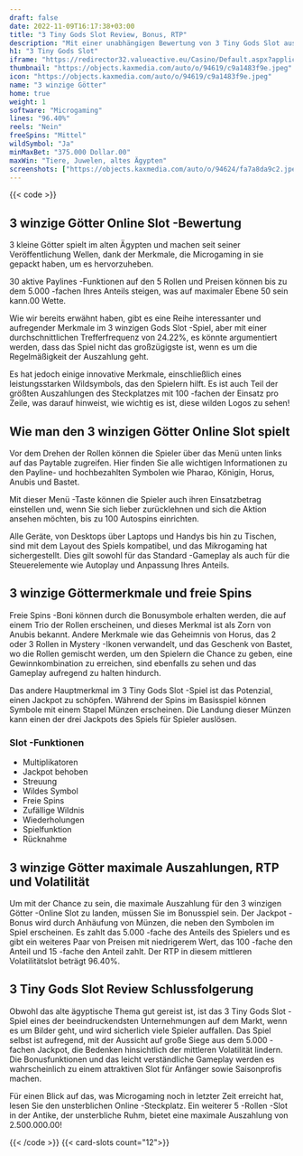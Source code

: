 ```yaml
---
draft: false
date: 2022-11-09T16:17:38+03:00
title: "3 Tiny Gods Slot Review, Bonus, RTP"
description: "Mit einer unabhängigen Bewertung von 3 Tiny Gods Slot aus dem Mikrogaming können Sie kostenlos oder echtes Geld spielen und hier einen Bonus erhalten!"
h1: "3 Tiny Gods Slot"
iframe: "https://redirector32.valueactive.eu/Casino/Default.aspx?applicationid=4023&sext1=demo&sext2=demo&serverid=22619&gameid=3tinyGodsDesktop&ul=en&variant=UAT-demo"
thumbnail: "https://objects.kaxmedia.com/auto/o/94619/c9a1483f9e.jpeg"
icon: "https://objects.kaxmedia.com/auto/o/94619/c9a1483f9e.jpeg"
name: "3 winzige Götter"
home: true
weight: 1
software: "Microgaming"
lines: "96.40%"
reels: "Nein"
freeSpins: "Mittel"
wildSymbol: "Ja"
minMaxBet: "375.000 Dollar.00"
maxWin: "Tiere, Juwelen, altes Ägypten"
screenshots: ["https://objects.kaxmedia.com/auto/o/94624/fa7a8da9c2.jpeg"]
---
```


{{< code >}}<h2>3 winzige Götter Online Slot -Bewertung</h2><p>3 kleine Götter spielt im alten Ägypten und machen seit seiner Veröffentlichung Wellen, dank der Merkmale, die Microgaming in sie gepackt haben, um es hervorzuheben.</p><p>30 aktive Paylines -Funktionen auf den 5 Rollen und Preisen können bis zu dem 5.000 -fachen Ihres Anteils steigen, was auf maximaler Ebene 50 sein kann.00 Wette.</p><p>Wie wir bereits erwähnt haben, gibt es eine Reihe interessanter und aufregender Merkmale im 3 winzigen Gods Slot -Spiel, aber mit einer durchschnittlichen Trefferfrequenz von 24.22%, es könnte argumentiert werden, dass das Spiel nicht das großzügigste ist, wenn es um die Regelmäßigkeit der Auszahlung geht.</p><p>Es hat jedoch einige innovative Merkmale, einschließlich eines leistungsstarken Wildsymbols, das den Spielern hilft. Es ist auch Teil der größten Auszahlungen des Steckplatzes mit 100 -fachen der Einsatz pro Zeile, was darauf hinweist, wie wichtig es ist, diese wilden Logos zu sehen!</p><h2>Wie man den 3 winzigen Götter Online Slot spielt</h2><p>Vor dem Drehen der Rollen können die Spieler über das Menü unten links auf das Paytable zugreifen. Hier finden Sie alle wichtigen Informationen zu den Payline- und hochbezahlten Symbolen wie Pharao, Königin, Horus, Anubis und Bastet.</p><p>Mit dieser Menü -Taste können die Spieler auch ihren Einsatzbetrag einstellen und, wenn Sie sich lieber zurücklehnen und sich die Aktion ansehen möchten, bis zu 100 Autospins einrichten.</p><p>Alle Geräte, von Desktops über Laptops und Handys bis hin zu Tischen, sind mit dem Layout des Spiels kompatibel, und das Mikrogaming hat sichergestellt. Dies gilt sowohl für das Standard -Gameplay als auch für die Steuerelemente wie Autoplay und Anpassung Ihres Anteils.</p><h2>3 winzige Göttermerkmale und freie Spins</h2><p>Freie Spins -Boni können durch die Bonusymbole erhalten werden, die auf einem Trio der Rollen erscheinen, und dieses Merkmal ist als Zorn von Anubis bekannt. Andere Merkmale wie das Geheimnis von Horus, das 2 oder 3 Rollen in Mystery -Ikonen verwandelt, und das Geschenk von Bastet, wo die Rollen gemischt werden, um den Spielern die Chance zu geben, eine Gewinnkombination zu erreichen, sind ebenfalls zu sehen und das Gameplay aufregend zu halten hindurch.</p><p>Das andere Hauptmerkmal im 3 Tiny Gods Slot -Spiel ist das Potenzial, einen Jackpot zu schöpfen. Während der Spins im Basisspiel können Symbole mit einem Stapel Münzen erscheinen. Die Landung dieser Münzen kann einen der drei Jackpots des Spiels für Spieler auslösen.</p><h3>
Slot -Funktionen</h3><ul>
<li></span>
Multiplikatoren</li>
<li></span>
Jackpot behoben</li>
<li></span>
Streuung</li>
<li></span>
Wildes Symbol</li>
<li></span>
Freie Spins</li>
<li></span>
Zufällige Wildnis</li>
<li></span>
Wiederholungen</li>
<li></span>
Spielfunktion</li>
<li></span>
Rücknahme</li></ul><h2>3 winzige Götter maximale Auszahlungen, RTP und Volatilität</h2><p>Um mit der Chance zu sein, die maximale Auszahlung für den 3 winzigen Götter -Online Slot zu landen, müssen Sie im Bonusspiel sein. Der Jackpot -Bonus wird durch Anhäufung von Münzen, die neben den Symbolen im Spiel erscheinen. Es zahlt das 5.000 -fache des Anteils des Spielers und es gibt ein weiteres Paar von Preisen mit niedrigerem Wert, das 100 -fache den Anteil und 15 -fache den Anteil zahlt. Der RTP in diesem mittleren Volatilitätslot beträgt 96.40%.</p><h2>3 Tiny Gods Slot Review Schlussfolgerung</h2><p>Obwohl das alte ägyptische Thema gut gereist ist, ist das 3 Tiny Gods Slot -Spiel eines der beeindruckendsten Unternehmungen auf dem Markt, wenn es um Bilder geht, und wird sicherlich viele Spieler auffallen. Das Spiel selbst ist aufregend, mit der Aussicht auf große Siege aus dem 5.000 -fachen Jackpot, die Bedenken hinsichtlich der mittleren Volatilität lindern. Die Bonusfunktionen und das leicht verständliche Gameplay werden es wahrscheinlich zu einem attraktiven Slot für Anfänger sowie Saisonprofis machen.</p><p>Für einen Blick auf das, was Microgaming noch in letzter Zeit erreicht hat, lesen Sie den unsterblichen Online -Steckplatz. Ein weiterer 5 -Rollen -Slot in der Antike, der unsterbliche Ruhm, bietet eine maximale Auszahlung von 2.500.000.00!</p>{{< /code >}}
{{< card-slots count="12">}}